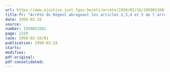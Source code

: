 ```yaml
---
url: https://www.ejustice.just.fgov.be/eli/arrete/1950/02/16/1950021601/justel
title-fr: "Arrêté du Régent abrogeant les articles 2,3,4 et 5 de l'arrêté du Régent du 31 août 1945, mettant fin à la validité temporaire des arrêtés des 18 octobre, 16 novembre et 31 décembre 1940, relatifs à la police du commerce"
date: 1950-02-16
source:
number: 1950021601
page: 1229
case: 1950-02-16/01
publication: 1950-02-24
starts:
modifies:
pdf-original:
pdf-consolidated:
---
```


